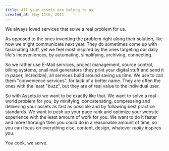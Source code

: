 ```yaml
---
title: All your assets are belong to us
created_at: May 11th, 2011
---
```


We always loved services that solve a real problem for us.

As opposed to the ones inventing the problem right along their solution, like how we might
communicate next year. They do sometimes come up with fascinating stuff, yet we feel most inspired by the ones targeting our daily life's incoveniences, by automating, simplifying, archiving, connecting.

So we rather use E-Mail services, project management, source control, billing systems, snail mail generators (they print your digital stuff and send it in paper, incredible), all services build around saving us time. We use to call them "convenience services", for lack of a better name.
They are often the ones with the least "buzz", but they are of real value to the individual user.

So with Assets.io we want to be exactly like that. We want to solve a real world problem for you, by minifying, concatenating, compressing and delivering your assets as fast as possible and by following best practice standards. We want to push up your page rank and optimize your website experience with the least amount of work for you. We want to do it faster and more thorough then you could do in a reasonable amount of time, so you can focus on everything else, content, design, whatever _really_ inspires you.

You cook, we serve.
